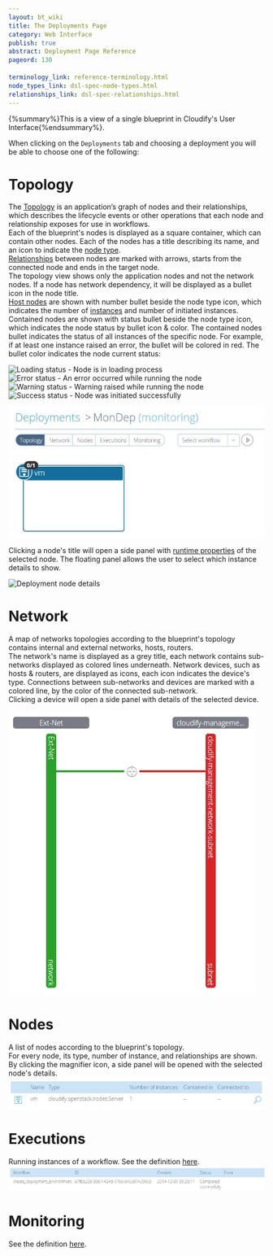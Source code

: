 ```yaml
---
layout: bt_wiki
title: The Deployments Page
category: Web Interface
publish: true
abstract: Deployment Page Reference
pageord: 130

terminology_link: reference-terminology.html
node_types_link: dsl-spec-node-types.html
relationships_link: dsl-spec-relationships.html
---
```

{%summary%}This is a view of a single blueprint in Cloudify's User Interface{%endsummary%}.

When clicking on the `Deployments` tab and choosing a deployment you will be able to choose one of the following:

# Topology
The [Topology]({{page.terminology_link}}#topology) is an application’s graph of nodes and their relationships, which describes the lifecycle events or other operations that each node and relationship exposes for use in workflows.<br>
Each of the blueprint's nodes is displayed as a square container, which can contain other nodes. Each of the nodes has a title describing its name, and an icon to indicate the [node type]({{page.node_types_link}}).<br>
[Relationships]({{page.relationships_link}}) between nodes are marked with arrows, starts from the connected node and ends in the target node.<br>
The topology view shows only the application nodes and not the network nodes. If a node has network dependency, it will be displayed as a bullet icon in the node title.<br>
[Host nodes]({{page.terminology_link}}#host-node) are shown with number bullet beside the node type icon, which indicates the number of [instances]({{page.terminology_link}}#node-instance) and number of initiated instances. Contained nodes are shown with status bullet beside the node type icon, which indicates the node status by bullet icon & color.
The contained nodes bullet indicates the status of all instances of the specific node. For example, if at least one instance raised an error, the bullet will be colored in red.
The bullet color indicates the node current status:<br>

![Loading status](/guide/images/ui/ui-node-status-process.png) - Node is in loading process<br>
![Error status](/guide/images/ui/ui-node-status-error.png) - An error occurred while running the node<br>
![Warning status](/guide/images/ui/ui-node-status-warning.png) - Warning raised while running the node<br>
![Success status](/guide/images/ui/ui-node-status-success.png) - Node was initiated successfully<br>

![Deployment topology](/guide/images/ui/ui-deployment-ready.jpg)

Clicking a node's title will open a side panel with [runtime properties]({{page.terminology_link}}#runtime-properties) of the selected node. The floating panel allows the user to select which instance details to show.<br>

![Deployment node details](/guide/images/ui/ui-deployment-floating-panel.png)

# Network
A map of networks topologies according to the blueprint's topology contains internal and external networks, hosts, routers.<br/>
The network's name is displayed as a grey title, each network contains sub-networks displayed as colored lines underneath.
Network devices, such as hosts & routers, are displayed as icons, each icon indicates the device's type.
Connections between sub-networks and devices are marked with a colored line, by the color of the connected sub-network.<br>
Clicking a device will open a side panel with details of the selected device.<br>

![Deployment networks](/guide/images/ui/ui-deployment-networks.jpg)

# Nodes
A list of nodes according to the blueprint's topology.<br/>
For every node, its type, number of instance, and relationships are shown. By clicking the magnifier icon, a side panel will be opened with the selected node's details.
![Deployment nodes](/guide/images/ui/ui-deployment-nodes.jpg)

# Executions
Running instances of a workflow. See the definition [here]({{page.terminology_link}}#execution).<br/>
![Deployment execution](/guide/images/ui/ui-deployment-execution.jpg)

# Monitoring
See the definition [here](webui-graphing-metrics.html).
